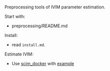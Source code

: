 Preprocessing tools of IVIM parameter estimation. 

Start with: 
- preprocessing/README.md

Install: 
- read `install.md`. 

Estimate IVIM: 
- Use [scim_docker](https://github.com/sergeicu/scim_docker) with [example](https://github.com/sergeicu/scim_docker/blob/main/example.md)

